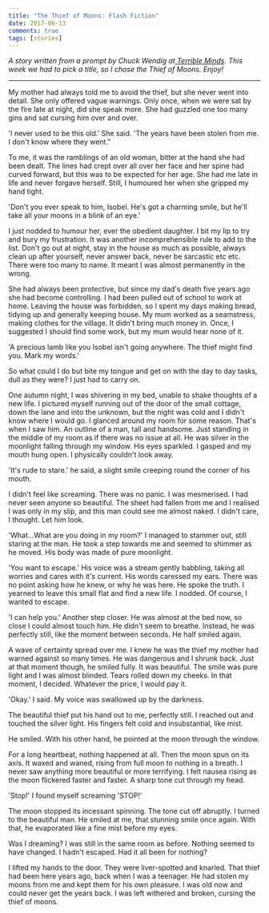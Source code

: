 ```yaml
--- 
title: "The Thief of Moons: Flash Fiction"  
date: 2017-06-13
comments: true  
tags: [stories]  
---  
```


*A story written from a prompt by Chuck Wendig at<a href="http://terribleminds.com/ramble/2017/06/09/flash-fiction-challenge-ten-random-titles/"> Terrible Minds</a>. This week we had to pick a title, so I chose the Thief of Moons. Enjoy!*  

<hr />  

My mother had always told me to avoid the thief, but she never went into detail. She only offered vague warnings. Only once, when we were sat by the fire late at night, did she speak more. She had guzzled one too many gins and sat cursing him over and over.  

'I never used to be this old.' She said. 'The years have been stolen from me. I don't know where they went."  

To me, it was the ramblings of an old woman, bitter at the hand she had been dealt. The lines had crept over all over her face and her spine had curved forward, but this was to be expected for her age. She had me late in life and never forgave herself. Still, I humoured her when she gripped my hand tight.  

'Don't you ever speak to him, Isobel. He's got a charming smile, but he'll take all your moons in a blink of an eye.'  

I just nodded to humour her, ever the obedient daughter. I bit my lip to try and bury my frustration. It was another incomprehensible rule to add to the list. Don't go out at night, stay in the house as much as possible, always clean up after yourself, never answer back, never be sarcastic etc etc. There were too many to name. It meant I was almost permanently in the wrong.  

She had always been protective, but since my dad's death five years ago she had become controlling. I had been pulled out of school to work at home. Leaving the house was forbidden, so I spent my days making bread, tidying up and generally keeping house. My mum worked as a seamstress, making clothes for the village. It didn't bring much money in. Once, I suggested I should find some work, but my mum would hear none of it.  

'A precious lamb like you Isobel isn't going anywhere. The thief might find you. Mark my words.'  

So what could I do but bite my tongue and get on with the day to day tasks, dull as they were? I just had to carry on.  

One autumn night, I was shivering in my bed, unable to shake thoughts of a new life. I pictured myself running out of the door of the small cottage, down the lane and into the unknown, but the night was cold and I didn't know where I would go. I glanced around my room for some reason. That's when I saw him. An outline of a man, tall and handsome. Just standing in the middle of my room as if there was no issue at all. He was silver in the moonlight falling through my window. His eyes sparkled. I gasped and my mouth hung open. I physically couldn't look away.  

'It's rude to stare.' he said, a slight smile creeping round the corner of his mouth.  

I didn't feel like screaming. There was no panic. I was mesmerised. I had never seen anyone so beautiful. The sheet had fallen from me and I realised I was only in my slip, and this man could see me almost naked. I didn't care, I thought. Let him look.  

'What...What are you doing in my room?' I managed to stammer out, still staring at the man. He took a step towards me and seemed to shimmer as he moved. His body was made of pure moonlight.  

'You want to escape.' His voice was a stream gently babbling, taking all worries and cares with it's current. His words caressed my ears. There was no point asking how he knew, or why he was here. He spoke the truth. I yearned to leave this small flat and find a new life. I nodded. Of course, I wanted to escape.  

'I can help you.' Another step closer. He was almost at the bed now, so close I could almost touch him. He didn't seem to breathe. Instead, he was perfectly still, like the moment between seconds. He half smiled again.  

A wave of certainty spread over me. I knew he was the thief my mother had warned against so many times. He was dangerous and I shrunk back. Just at that moment though, he smiled fully. It was beautiful. The smile was pure light and I was almost blinded. Tears rolled down my cheeks. In that moment, I decided. Whatever the price, I would pay it.  

'Okay.' I said. My voice was swallowed up by the darkness.  

The beautiful thief put his hand out to me, perfectly still. I reached out and touched the silver light. His fingers felt cold and insubstantial, like mist.  

He smiled. With his other hand, he pointed at the moon through the window.  

For a long heartbeat, nothing happened at all. Then the moon spun on its axis. It waxed and waned, rising from full moon to nothing in a breath. I never saw anything more beautiful or more terrifying. I felt nausea rising as the moon flickered faster and faster. A sharp tone cut through my head.  

'Stop!' I found myself screaming 'STOP!'  

The moon stopped its incessant spinning. The tone cut off abruptly. I turned to the beautiful man. He smiled at me, that stunning smile once again. With that, he evaporated like a fine mist before my eyes.  

Was I dreaming? I was still in the same room as before. Nothing seemed to have changed. I hadn't escaped. Had it all been for nothing?  

I lifted my hands to the door. They were liver-spotted and knarled. That thief had been here years ago, back when I was a teenager. He had stolen my moons from me and kept them for his own pleasure. I was old now and could never get the years back. I was left withered and broken, cursing the thief of moons.  
